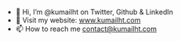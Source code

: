 - 👋 Hi, I’m @kumailht on Twitter, Github & LinkedIn
- 🍿 Visit my website: www.kumailht.com
- 📫 How to reach me contact@kumailht.com

